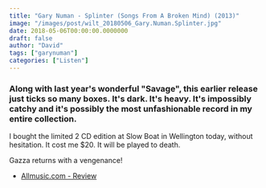 ```yaml
---
title: "Gary Numan - Splinter (Songs From A Broken Mind) (2013)"
image: "/images/post/wilt_20180506_Gary.Numan.Splinter.jpg"
date: 2018-05-06T00:00:00.0000000
draft: false
author: "David"
tags: ["garynuman"]
categories: ["Listen"]
---
```

### Along with last year's wonderful "Savage", this earlier release just ticks so many boxes. It's dark. It's heavy. It's impossibly catchy and it's possibly the most unfashionable record in my entire collection.  
  
I bought the limited 2 CD edition at Slow Boat in Wellington today, without hesitation. It cost me $20. It will be played to death.  
  
Gazza returns with a vengenance!

-  [Allmusic.com - Review](https://www.allmusic.com/album/splinter-songs-from-a-broken-mind-mw0002565148)